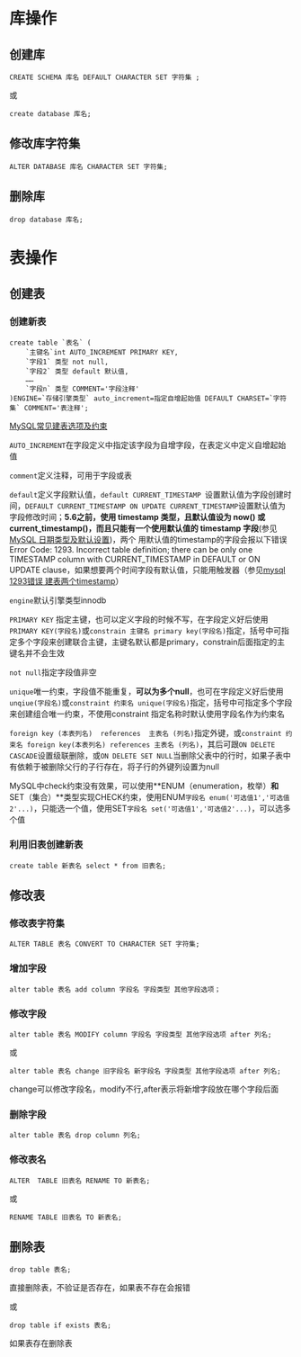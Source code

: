 # 库操作

## 创建库

```mysql
CREATE SCHEMA 库名 DEFAULT CHARACTER SET 字符集 ;
```

或

```mysql
create database 库名;
```

## 修改库字符集

```mysql
ALTER DATABASE 库名 CHARACTER SET 字符集;
```

## 删除库

```mysql
drop database 库名;
```

# 表操作

## 创建表

### 创建新表

```mysql
create table `表名` (
	`主键名`int AUTO_INCREMENT PRIMARY KEY,
	`字段1` 类型 not null,
    `字段2` 类型 default 默认值,
    ……
	`字段n` 类型 COMMENT='字段注释'
)ENGINE=`存储引擎类型` auto_increment=指定自增起始值 DEFAULT CHARSET=`字符集` COMMENT='表注释';
```

[MySQL常见建表选项及约束](https://www.cnblogs.com/geaozhang/p/6786105.html)

`AUTO_INCREMENT`在字段定义中指定该字段为自增字段，在表定义中定义自增起始值

`comment`定义注释，可用于字段或表

`default`定义字段默认值，`default CURRENT_TIMESTAMP `设置默认值为字段创建时间，`DEFAULT CURRENT_TIMESTAMP ON UPDATE CURRENT_TIMESTAMP`设置默认值为字段修改时间；**5.6之前，使用 timestamp 类型，且默认值设为 now() 或 current_timestamp()，而且只能有一个使用默认值的 timestamp 字段**(参见[MySQL 日期类型及默认设置](https://blog.csdn.net/gxy_2016/article/details/53436865))，两个 用默认值的timestamp的字段会报以下错误 Error Code: 1293. Incorrect table definition; there can be only one TIMESTAMP column with CURRENT_TIMESTAMP in DEFAULT or ON UPDATE clause，如果想要两个时间字段有默认值，只能用触发器（参见[mysql  1293错误 建表两个timestamp](https://blog.csdn.net/cktmyh/article/details/49886495)）

`engine`默认引擎类型innodb

`PRIMARY KEY` 指定主键，也可以定义字段的时候不写，在字段定义好后使用`PRIMARY KEY(字段名)`或`constrain 主键名 primary key(字段名)`指定，括号中可指定多个字段来创建联合主键，主键名默认都是primary，constrain后面指定的主键名并不会生效

`not null`指定字段值非空

`unique`唯一约束，字段值不能重复，**可以为多个null**，也可在字段定义好后使用`unqiue(字段名)`或`constraint 约束名 unique(字段名)`指定，括号中可指定多个字段来创建组合唯一约束，不使用constraint 指定名称时默认使用字段名作为约束名

`foreign key (本表列名)  references  主表名 (列名)`指定外键，或`constraint 约束名 foreign key(本表列名) references 主表名 (列名)`，其后可跟`ON DELETE CASCADE`设置级联删除，或`ON DELETE SET NULL`当删除父表中的行时，如果子表中有依赖于被删除父行的子行存在，将子行的外键列设置为null

MySQL中check约束没有效果，可以使用**ENUM（enumeration，枚举）**和**SET（集合）**类型实现CHECK约束，使用ENUM`字段名 enum('可选值1','可选值2'...)`，只能选一个值，使用SET`字段名 set('可选值1','可选值2'...)`，可以选多个值

### 利用旧表创建新表

```mysql
create table 新表名 select * from 旧表名;
```

## 修改表

### 修改表字符集

```mysql
ALTER TABLE 表名 CONVERT TO CHARACTER SET 字符集;
```

### 增加字段

```mysql
alter table 表名 add column 字段名 字段类型 其他字段选项；
```

### 修改字段

```mysql
alter table 表名 MODIFY column 字段名 字段类型 其他字段选项 after 列名;
```

或

```mysql
alter table 表名 change 旧字段名 新字段名 字段类型 其他字段选项 after 列名;
```

change可以修改字段名，modify不行,after表示将新增字段放在哪个字段后面

### 删除字段

```mysql
alter table 表名 drop column 列名;
```

### 修改表名

```mysql
ALTER  TABLE 旧表名 RENAME TO 新表名;
```

或

```mysql
RENAME TABLE 旧表名 TO 新表名;
```

## 删除表

```mysql
drop table 表名;
```

直接删除表，不验证是否存在，如果表不存在会报错

或

```mysql
drop table if exists 表名;
```

如果表存在删除表